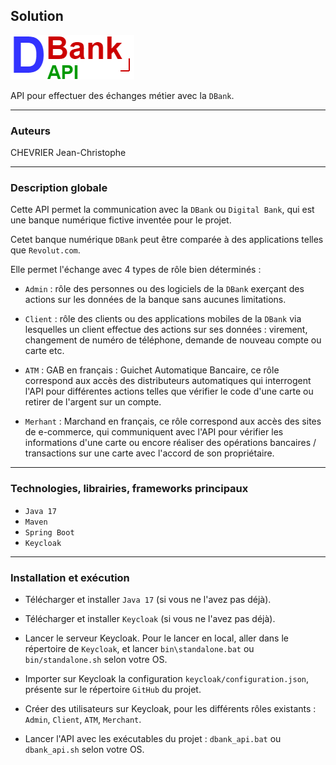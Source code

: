 ## Solution
![Logo de de DBankAPI](doc/DBankAPI.png)

API pour effectuer des échanges métier avec la `DBank`.

____
### Auteurs
CHEVRIER Jean-Christophe

____
### Description globale

Cette API permet la communication avec la `DBank` ou `Digital Bank`,
qui est une banque numérique fictive inventée pour le projet.

Cetet banque numérique `DBank` peut être comparée à des applications telles que `Revolut.com`.

Elle permet l'échange avec 4 types de rôle bien déterminés : 

- `Admin` : rôle des personnes ou des logiciels de la `DBank` exerçant des
  actions sur les données de la banque sans aucunes limitations.

- `Client` : rôle des clients ou des applications mobiles de la `DBank` via lesquelles un client
effectue des actions sur ses données : virement, changement de numéro de téléphone, demande de nouveau compte ou 
carte etc.

- `ATM` : GAB en français : Guichet Automatique Bancaire, ce rôle correspond aux accès des distributeurs automatiques
qui interrogent l'API pour différentes actions telles que vérifier le code d'une carte ou retirer de l'argent
sur un compte.

- `Merhant` : Marchand en français, ce rôle correspond aux accès des sites de e-commerce, qui communiquent avec l'API 
pour vérifier les informations d'une carte ou encore réaliser des opérations bancaires / transactions sur une carte 
avec l'accord de son propriétaire.

____
### Technologies, librairies, frameworks principaux

- `Java 17`
- `Maven`
- `Spring Boot`
- `Keycloak`

____
### Installation et exécution

- Télécharger et installer `Java 17`
(si vous ne l'avez pas déjà).

- Télécharger et installer `Keycloak`
(si vous ne l'avez pas déjà).

- Lancer le serveur Keycloak.
Pour le lancer en local, aller dans le répertoire de `Keycloak`, et lancer `bin\standalone.bat`
ou `bin/standalone.sh` selon votre OS.

- Importer sur Keycloak la configuration `keycloak/configuration.json`,
présente sur le répertoire `GitHub` du projet.

- Créer des utilisateurs sur Keycloak, pour
les différents rôles existants : `Admin`,
`Client`, `ATM`, `Merchant`.

- Lancer l'API avec les exécutables du projet :
`dbank_api.bat` ou `dbank_api.sh` selon votre OS.
